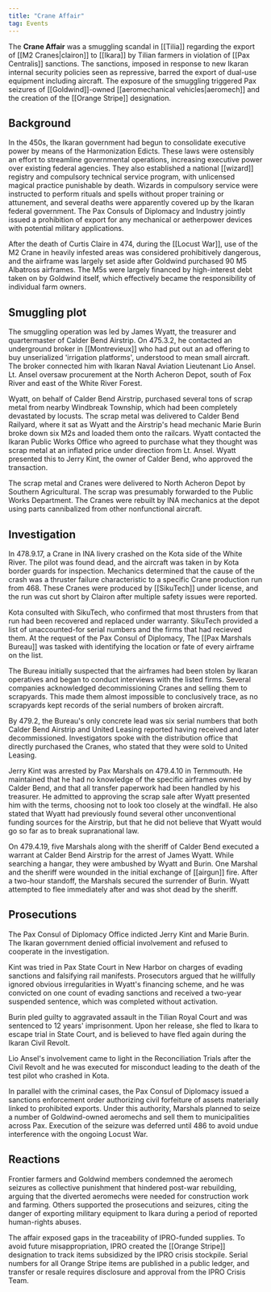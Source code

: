 ```yaml
---
title: "Crane Affair"
tag: Events
---
```


The **Crane Affair** was a smuggling scandal in [[Tilia]] regarding the export of [[M2 Cranes|clairon]] to [[Ikara]] by Tilian farmers in violation of [[Pax Centralis]] sanctions. The sanctions, imposed in response to new Ikaran internal security policies seen as repressive, barred the export of dual-use equipment including aircraft. The exposure of the smuggling triggered Pax seizures of [[Goldwind]]-owned [[aeromechanical vehicles|aeromech]] and the creation of the [[Orange Stripe]] designation.

## Background

In the 450s, the Ikaran government had begun to consolidate executive power by means of the Harmonization Edicts. These laws were ostensibly an effort to streamline governmental operations, increasing executive power over existing federal agencies. They also established a national [[wizard]] registry and compulsory technical service program, with unlicensed magical practice punishable by death. Wizards in compulsory service were instructed to perform rituals and spells without proper training or attunement, and several deaths were apparently covered up by the Ikaran federal government. The Pax Consuls of Diplomacy and Industry jointly issued a prohibition of export for any mechanical or aetherpower devices with potential military applications.

After the death of Curtis Claire in 474, during the [[Locust War]], use of the M2 Crane in heavily infested areas was considered prohibitively dangerous, and the airframe was largely set aside after Goldwind purchased 90 M5 Albatross airframes. The M5s were largely financed by high-interest debt taken on by Goldwind itself, which effectively became the responsibility of individual farm owners.

## Smuggling plot

The smuggling operation was led by James Wyatt, the treasurer and quartermaster of Calder Bend Airstrip. On 475.3.2, he contacted an underground broker in [[Montrevieux]] who had put out an ad offering to buy unserialized 'irrigation platforms', understood to mean small aircraft. The broker connected him with Ikaran Naval Aviation Lieutenant Lio Ansel. Lt. Ansel oversaw procurement at the North Acheron Depot, south of Fox River and east of the White River Forest.

Wyatt, on behalf of Calder Bend Airstrip, purchased several tons of scrap metal from nearby Windbreak Township, which had been completely devastated by locusts. The scrap metal was delivered to Calder Bend Railyard, where it sat as Wyatt and the Airstrip's head mechanic Marie Burin broke down six M2s and loaded them onto the railcars. Wyatt contacted the Ikaran Public Works Office who agreed to purchase what they thought was scrap metal at an inflated price under direction from Lt. Ansel. Wyatt presented this to Jerry Kint, the owner of Calder Bend, who approved the transaction.

The scrap metal and Cranes were delivered to North Acheron Depot by Southern Agricultural. The scrap was presumably forwarded to the Public Works Department. The Cranes were rebuilt by INA mechanics at the depot using parts cannibalized from other nonfunctional aircraft. 

## Investigation

In 478.9.17, a Crane in INA livery crashed on the Kota side of the White River. The pilot was found dead, and the aircraft was taken in by Kota border guards for inspection. Mechanics determined that the cause of the crash was a thruster failure characteristic to a specific Crane production run from 468. These Cranes were produced by [[SikuTech]] under license, and the run was cut short by Clairon after multiple safety issues were reported. 

Kota consulted with SikuTech, who confirmed that most thrusters from that run had been recovered and replaced under warranty. SikuTech provided a list of unaccounted-for serial numbers and the firms that had recieved them. At the request of the Pax Consul of Diplomacy, The [[Pax Marshals Bureau]] was tasked with identifying the location or fate of every airframe on the list.

The Bureau initially suspected that the airframes had been stolen by Ikaran operatives and began to conduct interviews with the listed firms. Several companies acknowledged decommissioning Cranes and selling them to scrapyards. This made them almost impossible to conclusively trace, as no scrapyards kept records of the serial numbers of broken aircraft.

By 479.2, the Bureau's only concrete lead was six serial numbers that both Calder Bend Airstrip and United Leasing reported having received and later decommissioned. Investigators spoke with the distribution office that directly purchased the Cranes, who stated that they were sold to United Leasing.

Jerry Kint was arrested by Pax Marshals on 479.4.10 in Ternmouth. He maintained that he had no knowledge of the specific airframes owned by Calder Bend, and that all transfer paperwork had been handled by his treasurer. He admitted to approving the scrap sale after Wyatt presented him with the terms, choosing not to look too closely at the windfall. He also stated that Wyatt had previously found several other unconventional funding sources for the Airstrip, but that he did not believe that Wyatt would go so far as to break supranational law. 

On 479.4.19, five Marshals along with the sheriff of Calder Bend executed a warrant at Calder Bend Airstrip for the arrest of James Wyatt. While searching a hangar, they were ambushed by Wyatt and Burin. One Marshal and the sheriff were wounded in the initial exchange of [[airgun]] fire. After a two-hour standoff, the Marshals secured the surrender of Burin. Wyatt attempted to flee immediately after and was shot dead by the sheriff. 

## Prosecutions

The Pax Consul of Diplomacy Office indicted Jerry Kint and Marie Burin. The Ikaran government denied official involvement and refused to cooperate in the investigation. 

Kint was tried in Pax State Court in New Harbor on charges of evading sanctions and falsifying rail manifests. Prosecutors argued that he willfully ignored obvious irregularities in Wyatt's financing scheme, and he was convicted on one count of evading sanctions and received a two-year suspended sentence, which was completed without activation.

Burin pled guilty to aggravated assault in the Tilian Royal Court and was sentenced to 12 years' imprisonment. Upon her release, she fled to Ikara to escape trial in State Court, and is believed to have fled again during the Ikaran Civil Revolt.

Lio Ansel's involvement came to light in the Reconciliation Trials after the Civil Revolt and he was executed for misconduct leading to the death of the test pilot who crashed in Kota.

In parallel with the criminal cases, the Pax Consul of Diplomacy issued a sanctions enforcement order authorizing civil forfeiture of assets materially linked to prohibited exports. Under this authority, Marshals planned to seize a number of Goldwind-owned aeromechs and sell them to municipalities across Pax. Execution of the seizure was deferred until 486 to avoid undue interference with the ongoing Locust War.

## Reactions

Frontier farmers and Goldwind members condemned the aeromech seizures as collective punishment that hindered post-war rebuilding, arguing that the diverted aeromechs were needed for construction work and farming. Others supported the prosecutions and seizures, citing the danger of exporting military equipment to Ikara during a period of reported human-rights abuses.

The affair exposed gaps in the traceability of IPRO-funded supplies. To avoid future misappropriation, IPRO created the [[Orange Stripe]] designation to track items subsidized by the IPRO crisis stockpile. Serial numbers for all Orange Stripe items are published in a public ledger, and transfer or resale requires disclosure and approval from the IPRO Crisis Team.
